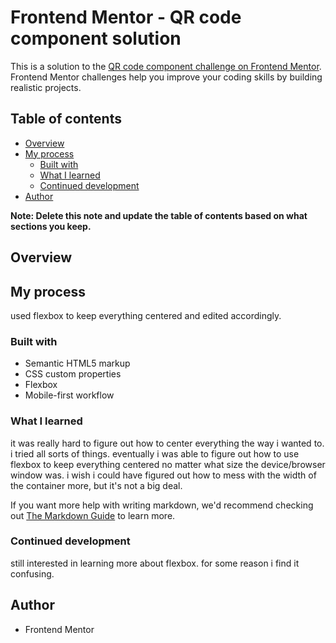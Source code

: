 # Frontend Mentor - QR code component solution

This is a solution to the [QR code component challenge on Frontend Mentor](https://www.frontendmentor.io/challenges/qr-code-component-iux_sIO_H). Frontend Mentor challenges help you improve your coding skills by building realistic projects. 

## Table of contents

- [Overview](#overview)
- [My process](#my-process)
  - [Built with](#built-with)
  - [What I learned](#what-i-learned)
  - [Continued development](#continued-development)
- [Author](#author)

**Note: Delete this note and update the table of contents based on what sections you keep.**

## Overview

## My process
used flexbox to keep everything centered and edited accordingly.

### Built with

- Semantic HTML5 markup
- CSS custom properties
- Flexbox
- Mobile-first workflow

### What I learned

it was really hard to figure out how to center everything the way i wanted to. i tried all sorts of things. eventually i was able to figure out how to use flexbox to keep everything centered no matter what size the device/browser window was. i wish i could have figured out how to mess with the width of the container more, but it's not a big deal.


If you want more help with writing markdown, we'd recommend checking out [The Markdown Guide](https://www.markdownguide.org/) to learn more.


### Continued development

still interested in learning more about flexbox. for some reason i find it confusing.


## Author

- Frontend Mentor

